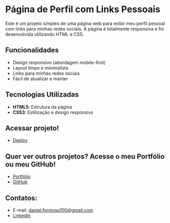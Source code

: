# Página de Perfil com Links Pessoais

Este é um projeto simples de uma página web para exibir meu perfil pessoal com links para minhas redes sociais. A página é totalmente responsiva e foi desenvolvida utilizando HTML e CSS.

## Funcionalidades

- Design responsivo (abordagem mobile-first)
- Layout limpo e minimalista
- Links para minhas redes sociais
- Fácil de atualizar e manter

## Tecnologias Utilizadas

- **HTML5**: Estrutura da página
- **CSS3**: Estilização e design responsivo

## Acessar projeto!
- [Deploy](https://famous-madeleine-da03a2.netlify.app/quem-somos)

## Quer ver outros projetos? Acesse o meu Portfólio ou meu GitHub!
- [Portfólio](https://meu-site-murex-chi.vercel.app/)
- [GitHub](https://github.com/Daniel-Formoso)  

## Contatos:
- E-mail: daniel.formoso100@gmail.com
- [LinkedIn](https://www.linkedin.com/in/danielformoso/)
